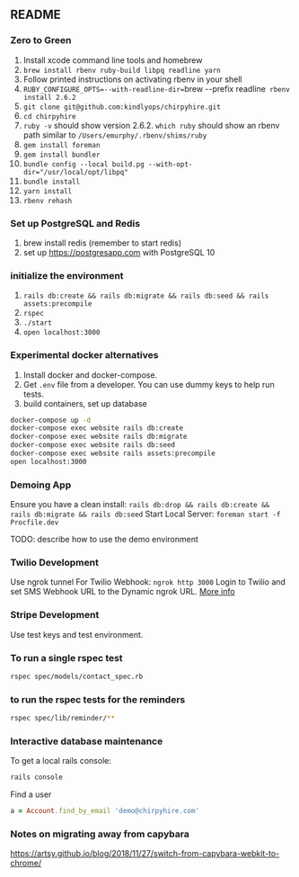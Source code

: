 ## README

### Zero to Green

1. Install xcode command line tools and homebrew
1. `brew install rbenv ruby-build libpq readline yarn`
1. Follow printed instructions on activating rbenv in your shell
1. `RUBY_CONFIGURE_OPTS=--with-readline-dir=`brew --prefix readline` rbenv install 2.6.2`
1. `git clone git@github.com:kindlyops/chirpyhire.git`
1. `cd chirpyhire`
1. `ruby -v` should show version 2.6.2. `which ruby` should show an rbenv path similar to `/Users/emurphy/.rbenv/shims/ruby`
1. `gem install foreman`
1. `gem install bundler`
1. `bundle config --local build.pg --with-opt-dir="/usr/local/opt/libpq"`
1. `bundle install`
1. `yarn install`
1. `rbenv rehash`

### Set up PostgreSQL and Redis

1. brew install redis (remember to start redis)
2. set up https://postgresapp.com with PostgreSQL 10

### initialize the environment

1. `rails db:create && rails db:migrate && rails db:seed && rails assets:precompile`
1. `rspec`
1. `./start`
1. `open localhost:3000`


### Experimental docker alternatives

1. Install docker and docker-compose.
2. Get `.env` file from a developer. You can use dummy keys to help run tests.
3. build containers, set up database
```bash
docker-compose up -d
docker-compose exec website rails db:create
docker-compose exec website rails db:migrate
docker-compose exec website rails db:seed
docker-compose exec website rails assets:precompile
open localhost:3000
```
### Demoing App

Ensure you have a clean install:
`rails db:drop && rails db:create && rails db:migrate && rails db:seed`
Start Local Server:
`foreman start -f Procfile.dev`

TODO: describe how to use the demo environment

### Twilio Development

Use ngrok tunnel For Twilio Webhook:
`ngrok http 3000`
Login to Twilio and set SMS Webhook URL to the Dynamic ngrok URL. [More info](https://www.twilio.com/blog/2013/10/test-your-webhooks-locally-with-ngrok.html)

### Stripe Development

Use test keys and test environment.

### To run a single rspec test

```bash
rspec spec/models/contact_spec.rb
```

### to run the rspec tests for the reminders

```bash
rspec spec/lib/reminder/**
```

### Interactive database maintenance

To get a local rails console:

```bash
rails console
```

Find a user

```ruby
a = Account.find_by_email 'demo@chirpyhire.com'
```

### Notes on migrating away from capybara

https://artsy.github.io/blog/2018/11/27/switch-from-capybara-webkit-to-chrome/
